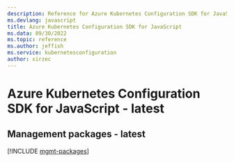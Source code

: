 ```yaml
---
description: Reference for Azure Kubernetes Configuration SDK for JavaScript
ms.devlang: javascript
title: Azure Kubernetes Configuration SDK for JavaScript
ms.data: 09/30/2022
ms.topic: reference
ms.author: jeffish
ms.service: kubernetesconfiguration
author: xirzec
---
```

# Azure Kubernetes Configuration SDK for JavaScript - latest

## Management packages - latest
[!INCLUDE [mgmt-packages](kubernetes-configuration-mgmt-index.md)]